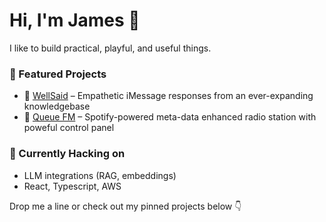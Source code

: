 # Hi, I'm James 👋

I like to build practical, playful, and useful things.

### 🔧 Featured Projects
- 💬 [WellSaid](https://github.com/splinesreticulating/well-said) – Empathetic iMessage responses from an ever-expanding knowledgebase
- 🎵 [Queue FM](https://github.com/splinesreticulating/queue-fm) – Spotify-powered meta-data enhanced radio station with poweful control panel

### 🧠 Currently Hacking on
- LLM integrations (RAG, embeddings)
- React, Typescript, AWS

Drop me a line or check out my pinned projects below 👇
